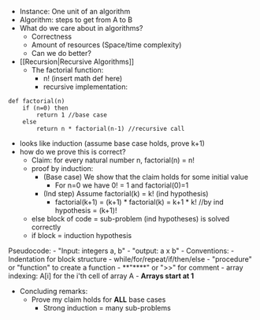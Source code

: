 
- Instance: One unit of an algorithm
- Algorithm: steps to get from A to B
- What do we care about in algorithms?
    - Correctness
    - Amount of resources (Space/time complexity)
    - Can we do better?
- [[Recursion|Recursive Algorithms]]
    - The factorial function:
        - n! (insert math def here)
        - recursive implementation:

```
def factorial(n)
	if (n=0) then 
		return 1 //base case
	else
		return n * factorial(n-1) //recursive call 
```


- looks like induction (assume base case holds, prove k+1)
- how do we prove this is correct?
	- Claim: for every natural number n, factorial(n) = n!
	- proof by induction:
		- (Base case) We show that the claim holds for some initial value
			- For n=0 we have 0! = 1 and factorial(0)=1
		- (Ind step) Assume factorial(k) = k! (ind hypothesis)
			- factorial(k+1) = (k+1) * factorial(k) = k+1 * k!  //by ind hypothesis = (k+1)! 
	- else block of code = sub-problem (ind hypotheses) is solved correctly
	- if block = induction hypothesis

Pseudocode:
    - "Input: integers a, b"
    - "output: a x b"
    - Conventions:
        - Indentation for block structure
        - while/for/repeat/if/then/else
        - "procedure" or "function" to create a function
        - **"****" or ">>" for comment
        - array indexing: A[i] for the i'th cell of array A
            - **Arrays start at 1** 

- Concluding remarks:
    - Prove my claim holds for **ALL** base cases
        - Strong induction = many sub-problems